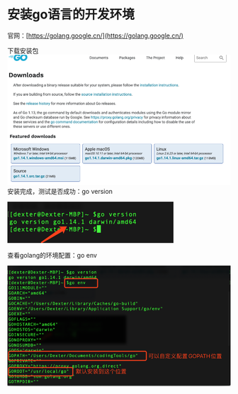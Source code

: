 # 安装go语言的开发环境

官网：[https://golang.google.cn/](https://golang.google.cn/)

下载安装包![](/assets/移动架构师-NDK开发-go开发-安装golang-1.png)安装完成，测试是否成功：go version

![](/assets/移动架构师-NDK开发-go开发-安装golang-2.png)

查看golang的环境配置：go env

![](/assets/移动架构师-NDK开发-go开发-安装golang-3.png)

